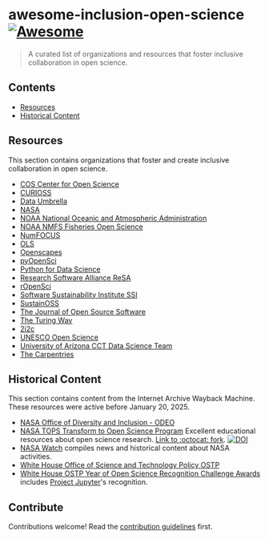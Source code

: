 # awesome-inclusion-open-science [![Awesome](https://awesome.re/badge.svg)](https://awesome.re)

> A curated list of organizations and resources that foster inclusive collaboration in open science.


## Contents

- [Resources](#resources)
- [Historical Content](#historical-content)


## Resources

This section contains organizations that foster and create inclusive collaboration in open science.

- [COS Center for Open Science](https://www.cos.io/)
- [CURIOSS](https://curioss.org)
- [Data Umbrella](https://www.dataumbrella.org/)
- [NASA](https://https://science.nasa.gov/)
- [NOAA National Oceanic and Atmospheric Administration](https://www.noaa.gov/)
- [NOAA NMFS Fisheries Open Science](https://nmfs-opensci.github.io/)
- [NumFOCUS](https://numfocus.org/)
- [OLS](https://we-are-ols.org/)
- [Openscapes](https://openscapes.org/)
- [pyOpenSci](https://pyopensci.org)
- [Python for Data Science](https://www.python4data.science/)
- [Research Software Alliance ReSA](https://www.researchsoft.org/)
- [rOpenSci](https://ropensci.org/)
- [Software Sustainability Institute SSI](https://www.software.ac.uk/)
- [SustainOSS](https://sustainoss.org)
- [The Journal of Open Source Software](https://joss.theoj.org/)
- [The Turing Way](https://book.the-turing-way.org/)
- [2i2c](https://2i2c.org/)
- [UNESCO Open Science](https://www.unesco.org/en/open-science)
- [University of Arizona CCT Data Science Team](https://datascience.cct.arizona.edu/)
- [The Carpentries](https://carpentries.org/)


## Historical Content

This section contains content from the Internet Archive Wayback Machine. These resources were active before January 20, 2025.

- [NASA Office of Diversity and Inclusion - ODEO](https://web.archive.org/web/20241203234804/https://www.nasa.gov/odeo/)
- [NASA TOPS Transform to Open Science Program](https://web.archive.org/web/20250117225447/https://science.nasa.gov/open-science/tops/) Excellent educational resources about open science research. [Link to :octocat: fork](https://github.com/willingc/Transform-to-Open-Science). [![DOI](https://zenodo.org/badge/DOI/10.5281/zenodo.10161527.svg)](https://doi.org/10.5281/zenodo.10161527)
- [NASA Watch](https://nasawatch.com/) compiles news and historical content about NASA activities.
- [White House Office of Science and Technology Policy OSTP](https://web.archive.org/web/20250116060814/https://www.whitehouse.gov/ostp/)
- [White House OSTP Year of Open Science Recognition Challenge Awards](https://web.archive.org/web/20250116062759/https://www.whitehouse.gov/ostp/news-updates/2024/03/21/white-house-office-of-science-technology-policy-announces-year-of-open-science-recognition-challenge-winners/) includes [Project Jupyter](https://jupyter.org)'s recognition. 


## Contribute

Contributions welcome! Read the [contribution guidelines](contributing.md) first.
